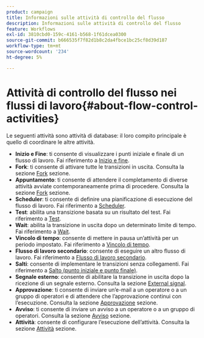 ```yaml
---
product: campaign
title: Informazioni sulle attività di controllo del flusso
description: Informazioni sulle attività di controllo del flusso
feature: Workflows
exl-id: 3810cbd0-159c-4161-b568-1f61dcea0300
source-git-commit: b666535f7f82d1b8c2da4fbce1bc25cf8d39d187
workflow-type: tm+mt
source-wordcount: '234'
ht-degree: 5%

---
```


# Attività di controllo del flusso nei flussi di lavoro{#about-flow-control-activities}



Le seguenti attività sono attività di database: il loro compito principale è quello di coordinare le altre attività.

* **Inizio e Fine**: ti consente di visualizzare i punti iniziale e finale di un flusso di lavoro. Fai riferimento a [Inizio e fine](start-and-end.md).
* **Fork**: ti consente di attivare tutte le transizioni in uscita. Consulta la sezione [Fork](fork.md) sezione.
* **Appuntamento**: ti consente di attendere il completamento di diverse attività avviate contemporaneamente prima di procedere. Consulta la sezione [Fork](fork.md) sezione.
* **Scheduler**: ti consente di definire una pianificazione di esecuzione del flusso di lavoro. Fai riferimento a [Scheduler](scheduler.md).
* **Test**: abilita una transizione basata su un risultato del test. Fai riferimento a [Test](test.md).
* **Wait**: abilita la transizione in uscita dopo un determinato limite di tempo. Fai riferimento a [Wait](wait.md).
* **Vincolo di tempo**: consente di mettere in pausa un’attività per un periodo impostato. Fai riferimento a [Vincolo di tempo](time-constraint.md).
* **Flusso di lavoro secondario**: consente di eseguire un altro flusso di lavoro. Fai riferimento a [Flusso di lavoro secondario](sub-workflow.md).
* **Salti**: consente di implementare le transizioni senza collegamenti. Fai riferimento a [Salto (punto iniziale e punto finale)](jump-start-point-and-end-point.md).
* **Segnale esterno**: consente di abilitare la transizione in uscita dopo la ricezione di un segnale esterno. Consulta la sezione [External signal](external-signal.md).
* **Approvazione**: ti consente di inviare un’e-mail a un operatore o a un gruppo di operatori e di attendere che l’approvazione continui con l’esecuzione. Consulta la sezione [Approvazione](approval.md) sezione.
* **Avviso**: ti consente di inviare un avviso a un operatore o a un gruppo di operatori. Consulta la sezione [Avviso](alert.md) sezione.
* **Attività**: consente di configurare l’esecuzione dell’attività. Consulta la sezione [Attività](task.md) sezione.
